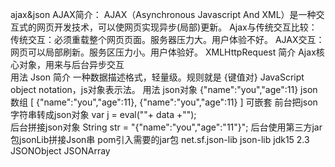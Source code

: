 ajax&json
AJAX简介：
    AJAX（Asynchronous Javascript And XML）是一种交互式的网页开发技术，可以使网页实现异步(局部)更新。
Ajax与传统交互比较：
    传统交互：必须重载整个网页页面。服务器压力大。用户体验不好。
    AJAX交互：网页可以局部刷新。服务区压力小。用户体验好。
XMLHttpRequest
    简介
        Ajax核心对象，用来与后台异步交互     
    用法
        <script type="text/javascript">
            function 名字(){
                //Step1 XMLHttpRequest对象创建  ，Microsoft.XMLHTTP 是ie5 6 的对象，老版本。
                var xmlHttp;
                if (window.XMLHttpRequest) {
                    xmlHttp = new XMLHttpRequest();   
                } else {
                    xmlHttp = new ActiveXObject("Microsoft.XMLHTTP");
                }   
                //Step2 请求后台  
                xmlHttp.open("get", "/ajaxRequest?name=jack&age=11", true);  //规定请求   
                //规定请求的类型（post和get两种，post发生数据量无限制且安全）、
                //规定请求的地址（get的话，发送数据放在地址后面。pos的话，sent(json String)）、
                //规定请求的是否异步（true或者false）：true 程序可以一边运行一边处理请求 false只有处理完请求程序才能运行
                xmlHttp.send(); // 发射请求
                //Step3 响应后台 
                xmlHttp.onreadystatechange = function () {
                    if (xmlHttp.readyState == 4 && xmlHttp.status == 200) {
                        alert(xmlHttp.responseText);
                    }
                }
                //onreadystatechange：readyState改变时，会触发onreadystatechange
                //readyState：XMLHttpRequest对象的状态 0-4 
                    0 请求未初始化：已经创建了一个XMLHttpRequest对象
                    1 准备发送请求：经调用了open方法，已经准备好将一个请求发送到服务器端
                    2 请求已经发送：已经通过send方法把一个请求发送到服务器端，但是还没有收到一个响应
                    3 正在接收响应中：已经接收到HTTP响应头部信息，但是消息体部分还没有完全接收到
                    4 接收完响应：已经完成了HTTP响应的接收
                //status: 表示响应的HTTP状态码
                    200：表示请求所希望的响应头或数据体成功响应返回。
                    404：客户端请求的资源不存在。
                    500：表示服务器端运行错误，导致了它无法完成响应。此时readSate==4 也会成立。
                //responseText:字符串形式的响应数据
                //responseXML:XML形式的响应数据
             }
        </script>
Json
    简介
        一种数据描述格式，轻量级。规则就是 {键值对} JavaScript object notation，js对象表示法。
    用法
        json对象
            {"name":"you","age":11}
        json数组
            [
                {"name":"you","age":11},
                {"name":"you","age":11}
            ]
        可嵌套
        前台把json字符串转成json对象
           var j = eval(""+ data +"");  
        后台拼接json对象
           String str = "{\"name\":\"you\",\"age\":\"11\"}";
后台使用第三方jar包jsonLib拼接Json串
    pom引入需要的jar包
         <dependency>
            <groupId>net.sf.json-lib</groupId>
            <artifactId>json-lib</artifactId>
            <classifier>jdk15</classifier>
            <version>2.3</version>
        </dependency>
    JSONObject
    JSONArray
    